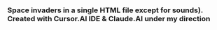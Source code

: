 ### Space invaders in a single HTML file except for sounds). Created with Cursor.AI IDE & Claude.AI under my direction
